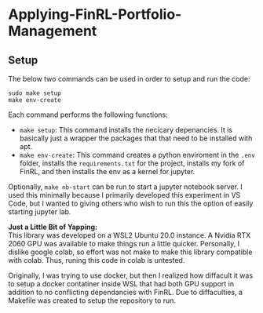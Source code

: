 # Applying-FinRL-Portfolio-Management

## Setup

The below two commands can be used in order to setup and run the code:
```
sudo make setup 
make env-create
```

Each command performs the following functions:
* `make setup`: This command installs the necicary depenancies. It is basically just a wrapper 
                the packages that that need to be installed with apt. 
* `make env-create`: This command creates a python enviroment in the `.env` folder, installs the 
                     `requirements.txt` for the project, installs my fork of FinRL, and then
                     installs the env as a kernel for jupyter.

Optionally, `make nb-start` can be run to start a jupyter notebook server. I used this minimally 
because I primarily developed this experiment in VS Code, but I wanted to giving others who
wish to run this the option of easily starting jupyter lab. 

**Just a Little Bit of Yapping:**  
This library was developed on a WSL2 Ubuntu 20.0 instance. A Nvidia RTX 2060 GPU was available 
to make things run a little quicker. Personally, I dislike google colab, so effort was not make
to make this library compatible with colab. Thus, runing this code in colab is untested.

Originally, I was trying to use docker, but then I realized how diffacult it was to setup a 
docker contatiner inside WSL that had both GPU support in addition to no conflicting dependancies
with FinRL. Due to diffaculties, a Makefile was created to setup the repository to run. 